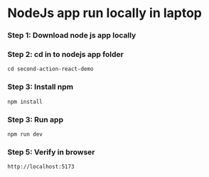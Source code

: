 # NodeJs app run locally in laptop
### Step 1: Download node js app locally
### Step 2: cd in to nodejs app folder
```
cd second-action-react-demo
```
### Step 3: Install npm
```
npm install
```
### Step 3: Run app
```
npm run dev
```
### Step 5: Verify in browser
```
http://localhost:5173
```